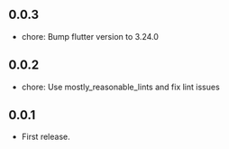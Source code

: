 ## 0.0.3

* chore: Bump flutter version to 3.24.0

## 0.0.2

* chore: Use mostly_reasonable_lints and fix lint issues

## 0.0.1

* First release.
